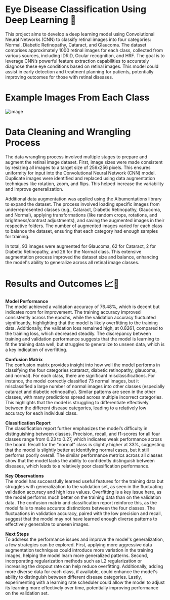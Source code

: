 # Eye Disease Classification Using Deep Learning 👀

This project aims to develop a deep learning model using Convolutional Neural Networks (CNN) to classify retinal images into four categories: Normal, Diabetic Retinopathy, Cataract, and Glaucoma. The dataset comprises approximately 1000 retinal images for each class, collected from various sources, including IDRiD, Ocular recognition, and HRF. The goal is to leverage CNN’s powerful feature extraction capabilities to accurately diagnose these eye conditions based on retinal images. This model could assist in early detection and treatment planning for patients, potentially improving outcomes for those with retinal diseases.

# Example Images From Each Class
![image](https://github.com/user-attachments/assets/b906926d-ae02-4288-b788-1a5f2520c0e8)


# Data Cleaning and Wrangling Process

The data wrangling process involved multiple stages to prepare and augment the retinal image dataset. First, image sizes were made consistent by resizing all images to a target size of 256x256 pixels. This ensures uniformity for input into the Convolutional Neural Network (CNN) model. Duplicate images were identified and replaced using data augmentation techniques like rotation, zoom, and flips. This helped increase the variability and improve generalization.

Additional data augmentation was applied using the Albumentations library to expand the dataset. The process involved loading specific images from underrepresented classes (e.g., Cataract, Diabetic Retinopathy, Glaucoma, and Normal), applying transformations (like random crops, rotations, and brightness/contrast adjustments), and saving the augmented images in their respective folders. The number of augmented images varied for each class to balance the dataset, ensuring that each category had enough samples for training.

In total, 93 images were augmented for Glaucoma, 62 for Cataract, 2 for Diabetic Retinopathy, and 26 for the Normal class. This extensive augmentation process improved the dataset size and balance, enhancing the model's ability to generalize across all retinal image classes.

# Results and Outcomes 📈🎯

**Model Performance**  <br /> 
The model achieved a validation accuracy of 76.48%, which is decent but indicates room for improvement. The training accuracy improved consistently across the epochs, while the validation accuracy fluctuated significantly, highlighting that the model is likely overfitting to the training data. Additionally, the validation loss remained high, at 0.8261, compared to the training loss, which decreased steadily. The discrepancy between training and validation performance suggests that the model is learning to fit the training data well, but struggles to generalize to unseen data, which is a key indication of overfitting.

**Confusion Matrix**  <br /> 
The confusion matrix provides insight into how well the model performs in classifying the four categories (cataract, diabetic retinopathy, glaucoma, and normal). For each class, there are significant misclassifications. For instance, the model correctly classified 73 normal images, but it misclassified a large number of normal images into other classes (especially cataract and diabetic retinopathy). Similar patterns are seen in the other classes, with many predictions spread across multiple incorrect categories. This highlights that the model is struggling to differentiate effectively between the different disease categories, leading to a relatively low accuracy for each individual class.

**Classification Report**  <br /> 
The classification report further emphasizes the model’s difficulty in distinguishing between classes. Precision, recall, and f1-scores for all four classes range from 0.23 to 0.27, which indicates weak performance across the board. Recall for the "normal" class is slightly higher at 33%, suggesting that the model is slightly better at identifying normal cases, but it still performs poorly overall. The similar performance metrics across all classes show that the model lacks the ability to confidently distinguish between diseases, which leads to a relatively poor classification performance.

**Key Observations**  <br /> 
The model has successfully learned useful features for the training data but struggles with generalization to the validation set, as seen in the fluctuating validation accuracy and high loss values. Overfitting is a key issue here, as the model performs much better on the training data than on the validation data. The confusion matrix and classification report reinforce this, as the model fails to make accurate distinctions between the four classes. The fluctuations in validation accuracy, paired with the low precision and recall, suggest that the model may not have learned enough diverse patterns to effectively generalize to unseen images.

**Next Steps**  <br /> 
To address the performance issues and improve the model's generalization, a few strategies can be explored. First, applying more aggressive data augmentation techniques could introduce more variation in the training images, helping the model learn more generalized patterns. Second, incorporating regularization methods such as L2 regularization or increasing the dropout rate can help reduce overfitting. Additionally, adding more diverse data for each class, if available, could enhance the model's ability to distinguish between different disease categories. Lastly, experimenting with a learning rate scheduler could allow the model to adjust its learning more effectively over time, potentially improving performance on the validation set.
